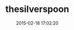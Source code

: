 ---
layout: post
title:  "thesilverspoon"
repo:   "ptotemy/thesilverspoon"
date:   2015-02-18 17:02:20
gemurl: https://github.com/ptotemy/thesilverspoon
---